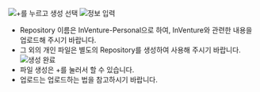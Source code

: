 ![+를 누르고 생성 선택](https://github.com/Leehwajung/InVenture-Personal/blob/master/Create%20repository/1.png)
![정보 입력](https://github.com/Leehwajung/InVenture-Personal/blob/master/Create%20repository/2.png)
* Repository 이름은 InVenture-Personal으로 하여, InVenture와 관련한 내용을 업로드해 주시기 바랍니다.
* 그 외의 개인 파일은 별도의 Repository를 생성하여 사용해 주시기 바랍니다.
![생성 완료](https://github.com/Leehwajung/InVenture-Personal/blob/master/Create%20repository/3.png)
* 파일 생성은 +를 눌러서 할 수 있습니다.
* 업로드는 업로드하는 법을 참고하시기 바랍니다.
